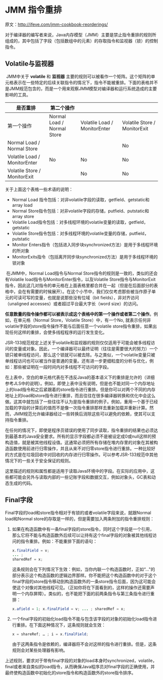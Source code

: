 # JMM 指令重排

原文：http://ifeve.com/jmm-cookbook-reorderings/



​        对于编译器的编写者来说，Java内存模型（JMM）主要是禁止指令重排的规则所组成的，其中包括了字段（包括数组中的元素）的存取指令和监视器（锁）的控制指令。

## Volatile与监视器

​        JMM中关于 **volatile** 和 **监视器** 主要的规则可以被看作一个矩阵。这个矩阵的单元格表示在一些特定的后续关联指令的情况下，指令不能被重排。下面的表格并不是JMM规范包含的，而是一个用来观察JMM模型对编译器和运行系统造成的主要影响的工具。

| 是否重排                      | 第二个操作                 |                               |                               |
| ----------------------------- | -------------------------- | ----------------------------- | ----------------------------- |
| 第一个操作                    | Normal Load / Normal Store | Volatile Load  / MonitorEnter | Volatile Store  / MonitorExit |
| Normal Load / Normal Store    |                            |                               | No                            |
| Volatile Load /  MonitorEnter | No                         | No                            | No                            |
| Volatile Store / MonitorExit  |                            | No                            | No                            |

关于上面这个表格一些术语的说明：

* Normal Load 指令包括：对非volatile字段的读取，getfield、getstatic和array load
* Normal Store指令包括：对非volatile字段的存储，putfield、putstatic和array store
* Volatile Load指令包括：对多线程环境的volatile变量的读取，getfield，getstatic
* Volatile Store指令包括：对多线程环境的volatile变量的存储，putfield，putstatic
* Monitor Enters指令（包括进入同步块synchronized方法）是用于多线程环境的所对象
* MonitorExits指令（包括离开同步块synchronized方法）是用于多线程环境的锁对象



​        在JMM中，Normal Load指令与Normal Store指令的规则是一致的，类似的还会有Volatile load指令与MonitorEnter指令，以及Volatile Store指令与MonitorExit指令，因此这几对指令的单元格在上面表格里都合并在一起（但是在后面部分的表格中，会在有需要的时候展开）。在这个小节中，我们仅仅考虑那些被当作原子单元的可读可写的变量，也就是说那些没有位域（bit fields），非对齐访问（unaligned accesses）或者超过平台最大字长（word size）的访问。

​        **任意数量的指令操作都可以被表示成这个表格中的第一个操作或者第二个操作**。例如，在单元格（Normal Store，Volatile Store）中，有一个No, 就表示任何非volatile字段的store指令操作不能与后面任意一个volatile store指令重排，如果出现任何这样的重排，会使多线程程序的运行发生变化。

​        JSR-133规范规定上述关于volatile和监视器的规则仅仅适用于可能会被多线程访问的变量或对象。因此，一个编译器可以最终证明（往往是需要很大的努力）一个锁只被单线程访问，那么这个锁就可以被去除。与之类似，一个volatile变量只被单线程访问也可以被当作是普通的变量。还有进一步更细粒度的分析与优化，例如：那些被证明在一段时间内对多线程不可访问的字段。

​        在上表中，空白的单元格代表在不违反Java的基本语义下的重排是允许的（详细参考JLS中的说明）。例如，即使上表中没有说明，但是也不能对同一个内存地址上的load指令和之后紧跟着的store指令进行重排。但是你可以对两个不同的内存地址上的load和store指令进行重排，而且往往在很多编译器转换和优化中会这么做。这其中就包括了一些往往不认为是指令重排的例子。例如，重用一个基于已经加载的字段的计算后的值而不是像一次指令重排那样去重新加载并重新计算。然而，JMM规范允许编译器经过一些转换后消除这些可以避免的依赖，使其可以支持指令重排。

​        在任何的情况下，即使是程序员错误的使用了同步读取，指令重排的结果也必须达到最基本的Java安全要求。所有的显示字段都必须不是被设定成0或null这样的预构造值，就是被其他线程设值。这通常必须把所有存储在堆内存里的对象在其被构造函数使用前进行归零操作，并且从来不对归零store指令进行重排。一种比较好的方式是在垃圾回收中对回收的内存进行归零操作。可以参考JSR-133规范中其他情况下的一些关于安全保证的规则。

​        这里描述的规则和属性都是适用于读取Java环境中的字段。在实际的应用中，这些都可能会另外与读取内部的一些记账字段和数据交互，例如对象头，GC表和动态生成的代码。

## Final字段

​        Final字段的load和store指令相对于有锁的或者volatile字段来说，就跟Normal load和Normal store的存取是一样的，但是需要加入两条附加的指令重排规则：

1. 如果在构造函数中有一条final字段的store指令，同时这个字段是一个引用，那么它将不能与构造函数外后续可以让持有这个final字段的对象被其他线程访问的指令重排。例如：不能重排下面的语句：

   ```java
   x.finalField = v;
   ... ;
   sharedRef = x;
   ```

   这条规则会在下列情况下生效：例如，当你内联一个构造函数时，正如“..."的部分表示这个构造函数的逻辑边界那样。你不能把这个构造函数中的对于这个final字段的store指令移动到构造函数外的一条store指令后面，因为这可能会使这个对像对其他线程可见。（正如你将在下面看到的，这样的操作还需要声明一个内存屏障）。类似的，也不能把下面的前两条指令与第三条指令进行重排：

   ```java
   x.afield = 1; x.finalField = v; ... ; sharedRef = x;
   ```

2. 一个final字段的初始化load指令不能与包含该字段的对象的初始化load指令进行重排。在下面这种情况下，这条规则就会生效：

   ```java
   x = shareRef; … ; i = x.finalField;
   ```

   由于这两条指令是依赖的，编译器将不会对这样的指令进行重排。但是，这条规则会对某些处理器有影响。

​        上述规则，要求对于带有final字段的对象的load本身时synchronized，volatile，final或者来自类似的load指令，从而确保Java程序员对final字段的正确使用，并最终使构造函数中初始化的store指令和构造函数外的store指令排序。

